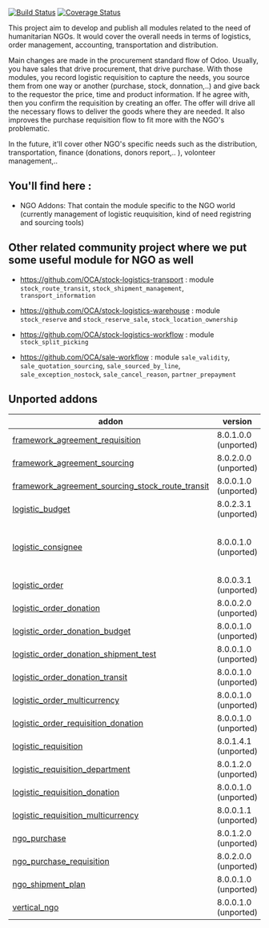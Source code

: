 [![Build Status](https://travis-ci.org/OCA/vertical-ngo.svg?branch=10.0)](https://travis-ci.org/OCA/vertical-ngo)
[![Coverage Status](https://coveralls.io/repos/OCA/vertical-ngo/badge.svg?branch=10.0)](https://coveralls.io/r/OCA/vertical-ngo?branch=10.0)


This project aim to develop and publish all modules related to the need of
humanitarian NGOs. It would cover the overall needs in terms of logistics,
order management, accounting, transportation and distribution.

Main changes are made in the procurement standard flow of Odoo. Usually, you
have sales that drive procurement, that drive purchase. With those modules, you
record logistic requisition to capture the needs, you source them from one way
or another (purchase, stock, donnation,..) and give back to the requestor the
price, time and product information. If he agree with, then you confirm the
requisition by creating an offer. The offer will drive all the necessary flows
to deliver the goods where they are needed. It also improves the purchase
requisition flow to fit more with the NGO's problematic.

In the future, it'll cover other NGO's specific needs such as the distribution,
transportation, finance (donations, donors report,.. ), volonteer management,..

You'll find here :
----------------------

- NGO Addons: That contain the module specific to the NGO world (currently
  management of logistic reuquisition, kind of need registring and sourcing
  tools)


Other related community project where we put some useful module for NGO as well
-------------------------------------------------------------------------------

 * https://github.com/OCA/stock-logistics-transport : module
   `stock_route_transit`, `stock_shipment_management`, `transport_information`

 * https://github.com/OCA/stock-logistics-warehouse : module `stock_reserve`
   and `stock_reserve_sale`, `stock_location_ownership`

 * https://github.com/OCA/stock-logistics-workflow : module
   `stock_split_picking`

 * https://github.com/OCA/sale-workflow : module `sale_validity`,
   `sale_quotation_sourcing`, `sale_sourced_by_line`, `sale_exception_nostock`,
   `sale_cancel_reason`, `partner_prepayment`

[//]: # (addons)

Unported addons
---------------
addon | version | maintainers | summary
--- | --- | --- | ---
[framework_agreement_requisition](framework_agreement_requisition/) | 8.0.1.0.0 (unported) |  | Framework Agreement Negociation in the Tender
[framework_agreement_sourcing](framework_agreement_sourcing/) | 8.0.2.0.0 (unported) |  | Sourcing with Framework Agreements
[framework_agreement_sourcing_stock_route_transit](framework_agreement_sourcing_stock_route_transit/) | 8.0.0.1.0 (unported) |  | Sourcing for Framework Agreement with Transit routes
[logistic_budget](logistic_budget/) | 8.0.2.3.1 (unported) |  | Logistics Budget
[logistic_consignee](logistic_consignee/) | 8.0.0.1.0 (unported) |  | Deprecated: use purchase_requisition_transport_multi_address, purchase_transport_multi_address, sale_transport_multi_address, stock_transport_multi_address
[logistic_order](logistic_order/) | 8.0.0.3.1 (unported) |  | Sales Order as Logistics Order
[logistic_order_donation](logistic_order_donation/) | 8.0.0.2.0 (unported) |  | Sales Order as In-Kind Donations
[logistic_order_donation_budget](logistic_order_donation_budget/) | 8.0.0.1.0 (unported) |  | Budget management for In-Kind Donations
[logistic_order_donation_shipment_test](logistic_order_donation_shipment_test/) | 8.0.0.1.0 (unported) |  | Test coexistence of Shipment management and Logistic Order Donations
[logistic_order_donation_transit](logistic_order_donation_transit/) | 8.0.0.1.0 (unported) |  | Transit management for Logistic Order Donations
[logistic_order_multicurrency](logistic_order_multicurrency/) | 8.0.0.1.0 (unported) |  | Multicurrency management
[logistic_order_requisition_donation](logistic_order_requisition_donation/) | 8.0.0.1.0 (unported) |  | Adapt views and fields
[logistic_requisition](logistic_requisition/) | 8.0.1.4.1 (unported) |  | Logistics Requisition
[logistic_requisition_department](logistic_requisition_department/) | 8.0.1.2.0 (unported) |  | Logistic Requisitions with Department Categorization
[logistic_requisition_donation](logistic_requisition_donation/) | 8.0.0.1.0 (unported) |  | Manage Donor Warehouse Dispatch with Logistics Requisition
[logistic_requisition_multicurrency](logistic_requisition_multicurrency/) | 8.0.0.1.1 (unported) |  | Multicurrency management for logistics requistion
[ngo_purchase](ngo_purchase/) | 8.0.1.2.0 (unported) |  | Base Purchase Order view for NGO
[ngo_purchase_requisition](ngo_purchase_requisition/) | 8.0.2.0.0 (unported) |  | Base Purchase Requisition view for NGO
[ngo_shipment_plan](ngo_shipment_plan/) | 8.0.0.1.0 (unported) |  | Adaptations of Shipment Management for NGO
[vertical_ngo](vertical_ngo/) | 8.0.0.1.0 (unported) |  | Odoo NGO Verticalization

[//]: # (end addons)
